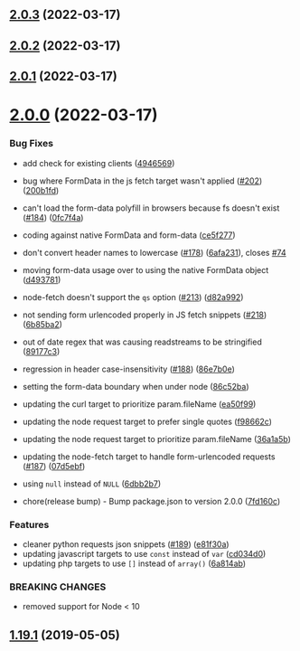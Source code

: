 ## [2.0.3](https://github.com/RapidAPI/httpsnippet/compare/v2.0.2...v2.0.3) (2022-03-17)



## [2.0.2](https://github.com/RapidAPI/httpsnippet/compare/v2.0.1...v2.0.2) (2022-03-17)



## [2.0.1](https://github.com/RapidAPI/httpsnippet/compare/v2.0.0...v2.0.1) (2022-03-17)



# [2.0.0](https://github.com/RapidAPI/httpsnippet/compare/v1.19.1...v2.0.0) (2022-03-17)


### Bug Fixes

* add check for existing clients ([4946569](https://github.com/RapidAPI/httpsnippet/commit/4946569f452f8f4d91de082992b006adb701c0d3))
* bug where FormData in the js fetch target wasn't applied ([#202](https://github.com/RapidAPI/httpsnippet/issues/202)) ([200b1fd](https://github.com/RapidAPI/httpsnippet/commit/200b1fda75e9862577fc11883143a0f15545a8e7))
* can't load the form-data polyfill in browsers because fs doesn't exist ([#184](https://github.com/RapidAPI/httpsnippet/issues/184)) ([0fc7f4a](https://github.com/RapidAPI/httpsnippet/commit/0fc7f4a42cafadf00d1f2c0463ac93f9a8e7258b))
* coding against native FormData and form-data ([ce5f277](https://github.com/RapidAPI/httpsnippet/commit/ce5f277068951998cf48044a1a70f0c547666cea))
* don't convert header names to lowercase ([#178](https://github.com/RapidAPI/httpsnippet/issues/178)) ([6afa231](https://github.com/RapidAPI/httpsnippet/commit/6afa231ec6bb30f47b19e08c7d4887637eef5d8e)), closes [#74](https://github.com/RapidAPI/httpsnippet/issues/74)
* moving form-data usage over to using the native FormData object ([d493781](https://github.com/RapidAPI/httpsnippet/commit/d493781044108901b860c7ce374745bb244543fe))
* node-fetch doesn't support the `qs` option ([#213](https://github.com/RapidAPI/httpsnippet/issues/213)) ([d82a992](https://github.com/RapidAPI/httpsnippet/commit/d82a9923cfdcfc67b1f10224e79b79ba04936495))
* not sending form urlencoded properly in JS fetch snippets ([#218](https://github.com/RapidAPI/httpsnippet/issues/218)) ([6b85ba2](https://github.com/RapidAPI/httpsnippet/commit/6b85ba24b13241990fecae20eeae3c7d257cd415))
* out of date regex that was causing readstreams to be stringified ([89177c3](https://github.com/RapidAPI/httpsnippet/commit/89177c34634c4481aab5ef1c0da1c6bbceb78a1f))
* regression in header case-insensitivity ([#188](https://github.com/RapidAPI/httpsnippet/issues/188)) ([86e7b0e](https://github.com/RapidAPI/httpsnippet/commit/86e7b0e2e0cd9384db5d7dc7ed5608a1d4e3e7b3))
* setting the form-data boundary when under node ([86c52ba](https://github.com/RapidAPI/httpsnippet/commit/86c52ba99e4ad36ecbd441d22f4ac525f7c9b39f))
* updating the curl target to prioritize param.fileName ([ea50f99](https://github.com/RapidAPI/httpsnippet/commit/ea50f9909bf6a7d4325318578128abffdd8e27fb))
* updating the node request target to prefer single quotes ([f98662c](https://github.com/RapidAPI/httpsnippet/commit/f98662c03ccf3875550d55cda9c51c263af27a36))
* updating the node request target to prioritize param.fileName ([36a1a5b](https://github.com/RapidAPI/httpsnippet/commit/36a1a5bd97728b716cca6012d505946e1023b03a))
* updating the node-fetch target to handle form-urlencoded requests ([#187](https://github.com/RapidAPI/httpsnippet/issues/187)) ([07d5ebf](https://github.com/RapidAPI/httpsnippet/commit/07d5ebfc2720d98693ba568447953e7b180ae5e2))
* using `null` instead of `NULL` ([6dbb2b7](https://github.com/RapidAPI/httpsnippet/commit/6dbb2b70575fec160c417a74d49ab3fc613947bd))


* chore(release bump) - Bump package.json to version 2.0.0 ([7fd160c](https://github.com/RapidAPI/httpsnippet/commit/7fd160c016d7b00aca923673004dcdcf4b5a0068))


### Features

* cleaner python requests json snippets ([#189](https://github.com/RapidAPI/httpsnippet/issues/189)) ([e81f30a](https://github.com/RapidAPI/httpsnippet/commit/e81f30a56ab8c600d583d7e9706ec944f12c106f))
* updating javascript targets to use `const` instead of `var` ([cd034d0](https://github.com/RapidAPI/httpsnippet/commit/cd034d030b2317898ce8d5e10cbf6ff643a438a8))
* updating php targets to use `[]` instead of `array()` ([6a814ab](https://github.com/RapidAPI/httpsnippet/commit/6a814abe78af59849c07cdaf8cd51ef266d71c52))


### BREAKING CHANGES

* removed support for Node < 10



## [1.19.1](https://github.com/RapidAPI/httpsnippet/compare/v1.19.0...v1.19.1) (2019-05-05)



